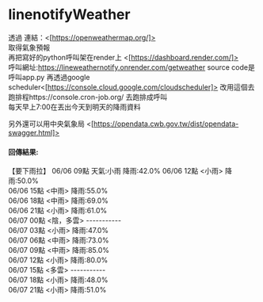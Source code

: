 # linenotifyWeather
透過
連結：<[https://openweathermap.org/]><br/>
取得氣象預報<br/>
再把寫好的python呼叫架在render上 <[https://dashboard.render.com/]><br/>
呼叫網址:https://lineweathernotify.onrender.com/getweather
source code是呼叫app.py
再透過google scheduler<[https://console.cloud.google.com/cloudscheduler]>
改用這個去跑排程https://console.cron-job.org/
去跑排成呼叫<br/>
每天早上7:00在丟出今天到明天的降雨資料<br/>

另外還可以用中央氣象局 <[https://opendata.cwb.gov.tw/dist/opendata-swagger.html]>

#### 回傳結果:
【要下雨拉】 06/06 09點 天氣:小雨 降雨:42.0%
06/06 12點 <小雨> 降雨:50.0%<br/>
06/06 15點 <中雨> 降雨:55.0%<br/>
06/06 18點 <中雨> 降雨:69.0%<br/>
06/06 21點 <小雨> 降雨:61.0%<br/>
06/07 00點 <陰，多雲> -----------<br/>
06/07 03點 <小雨> 降雨:47.0%<br/>
06/07 06點 <中雨> 降雨:73.0%<br/>
06/07 09點 <中雨> 降雨:85.0%<br/>
06/07 12點 <小雨> 降雨:80.0%<br/>
06/07 15點 <多雲> -----------<br/>
06/07 18點 <小雨> 降雨:48.0%<br/>
06/07 21點 <小雨> 降雨:51.0%<br/>
